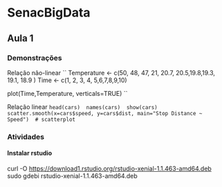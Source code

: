 # SenacBigData

## Aula 1

### Demonstrações

Relação não-linear
``
Temperature <- c(50, 48, 47, 21, 20.7, 20.5,19.8,19.3, 19.1, 18.9 )
Time <- c(1, 2, 3, 4, 5,6,7,8,9,10)

plot(Time,Temperature, verticals=TRUE)
``

Relação linear
``
head(cars) 
names(cars) 
show(cars) 
scatter.smooth(x=cars$speed, y=cars$dist, main="Stop Distance ~ Speed")  # scatterplot
``

### Atividades

#### Instalar rstudio
curl -O https://download1.rstudio.org/rstudio-xenial-1.1.463-amd64.deb
sudo gdebi rstudio-xenial-1.1.463-amd64.deb

